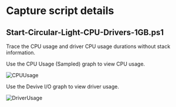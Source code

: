 # Capture script details

## Start-Circular-Light-CPU-Drivers-1GB.ps1

Trace the CPU usage and driver CPU usage durations without stack information.

Use the CPU Usage (Sampled) graph to view CPU usage.

![CPUUsage](/itoleck/WindowsPerformance/blob/main/ETW/Tools/WPR/CaptureScripts/images/cpuusage.png?raw=true)

Use the Devive I/O graph to view driver usage.

![DriverUsage](/itoleck/WindowsPerformance/blob/main/ETW/Tools/WPR/CaptureScripts/images/driver-io.png?raw=true)

